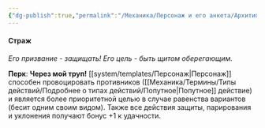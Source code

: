 ```yaml
---
{"dg-publish":true,"permalink":"/Механика/Персонаж и его анкета/Архитипы персонжей/Подробнее/Страж/","noteIcon":"","created":"2025-07-12T09:55:55.663+03:00","updated":"2025-07-29T23:55:58.505+03:00"}
---
```


#### Страж
*Его призвание - защищать! Его цель - быть щитом оберегающим.* 

**Перк**: **Через мой труп!**
[[system/templates/Персонаж\|Персонаж]] способен провоцировать противников ([[Механика/Термины/Типы действий/Подробнее о типах действий/Попутное\|Попутное]] действие) и является более приоритетной целью в случае равенства вариантов (бесит одним своим видом). Также все действия защиты, парирования и уклонения получают бонус +1 к удачности.